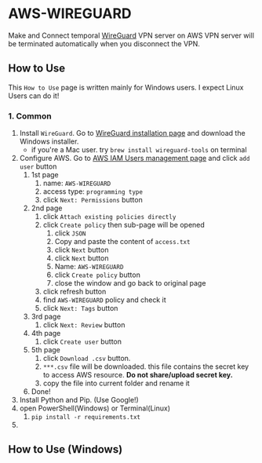 # AWS-WIREGUARD

Make and Connect temporal [WireGuard](https://www.wireguard.com/) VPN server on AWS
VPN server will be terminated automatically when you disconnect the VPN.

## How to Use

This `How to Use` page is written mainly for Windows users. I expect Linux Users can do it!

### 1. Common

1. Install `WireGuard`. Go to [WireGuard installation page](https://www.wireguard.com/install/) and download the Windows installer.
    - if you're a Mac user. try `brew install wireguard-tools` on terminal
2. Configure AWS. Go to [AWS IAM Users management page](https://console.aws.amazon.com/iam/home#/users) and click `add user` button
    1. 1st page
        1. name: `AWS-WIREGUARD`
        2. access type: `programming type`
        3. click `Next: Permissions` button
    2. 2nd page
        1. click `Attach existing policies directly`
        2. click `Create policy` then sub-page will be opened
            1. click `JSON`
            2. Copy and paste the content of `access.txt`
            3. click `Next` button
            4. click `Next` button
            5. Name: `AWS-WIREGUARD`
            6. click `Create policy` button
            7. close the window and go back to original page
        3. click refresh button
        4. find `AWS-WIREGUARD` policy and check it
        5. click `Next: Tags` button
    3. 3rd page
        1. click `Next: Review` button
    4. 4th page
        1. click `Create user` button
    5. 5th page
        1. click `Download .csv` button.
        2. `***.csv` file will be downloaded. this file contains the secret key to access AWS resource. **Do not share/upload secret key.**
        3. copy the file into current folder and rename it
    6. Done!
3. Install Python and Pip. (Use Google!)
4. open PowerShell(Windows) or Terminal(Linux)
    1. `pip install -r requirements.txt`
5.

## How to Use (Windows)